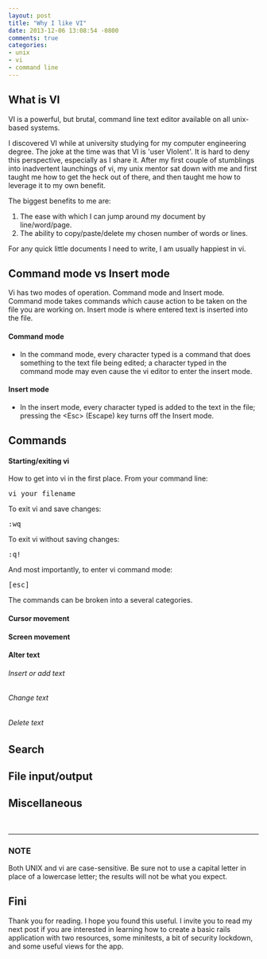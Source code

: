 ```yaml
---
layout: post
title: "Why I like VI"
date: 2013-12-06 13:08:54 -0800
comments: true
categories:
- unix
- vi
- command line
---
```

## What is VI

VI is a powerful, but brutal, command line text editor available on all unix-based systems.  

I discovered VI while at university studying for my computer engineering degree.  The joke at the time was that VI is 'user VIolent'.  It is hard to deny this perspective, especially as I share it.  After my first couple of stumblings into inadvertent launchings of vi, my unix mentor sat down with me and first taught me how to get the heck out of there, and then taught me how to leverage it to my own benefit.

The biggest benefits to me are:
1. The ease with which I can jump around my document by line/word/page.
2. The ability to copy/paste/delete my chosen number of words or lines.

For any quick little documents I need to write, I am usually happiest in vi.  


## Command mode vs Insert mode
Vi has two modes of operation.  Command mode and Insert mode.  Command mode takes commands which cause action to be taken on the file you are working on.  Insert mode is where entered text is inserted into the file.

#### Command mode

* In the command mode, every character typed is a command that does something to the text file being edited; a character typed in the command mode may even cause the vi editor to enter the insert mode.

#### Insert mode

* In the insert mode, every character typed is added to the text in the   file; pressing the \<Esc> (Escape) key turns off the Insert mode.

## Commands
#### Starting/exiting vi
How to get into vi in the first place.  From your command line:
<pre>
vi your_filename
</pre>

To exit vi and save changes:
<pre>
:wq
</pre>

To exit vi without saving changes:
<pre>
:q!
</pre>

And most importantly, to enter vi command mode:
<pre>
[esc]
</pre>

The commands can be broken into a several categories.

#### Cursor movement

#### Screen movement

#### Alter text
###### Insert or add text
###### Change text
###### Delete text

## Search

## File input/output

## Miscellaneous


<br>

---
### NOTE
Both UNIX and vi are case-sensitive. Be sure not to use a capital letter in place of a lowercase letter; the results will not be what you expect.

## Fini

Thank you for reading.  I hope you found this useful.  I invite you to read my next post if you are interested in learning how to create a basic rails application with two resources, some minitests, a bit of security lockdown, and some useful views for the app.
